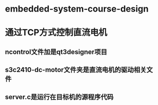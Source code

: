 # embedded-system-course-design
# 通过TCP方式控制直流电机
## ncontrol文件加是qt3designer项目
## s3c2410-dc-motor文件夹是直流电机的驱动相关文件
## server.c是运行在目标机的源程序代码
